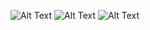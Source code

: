 ![Alt Text](https://github.com/Chandan-devs-tech/reactjs-tutorial/blob/feature/getting-started/src/assets/ReactJS-Intro%20images-1.jpg)
![Alt Text](https://github.com/Chandan-devs-tech/reactjs-tutorial/blob/feature/getting-started/src/assets/ReactJS-Intro%20images-2.jpg)
![Alt Text](https://github.com/Chandan-devs-tech/reactjs-tutorial/blob/feature/getting-started/src/assets/ReactJS-Intro%20images-3.jpg)

